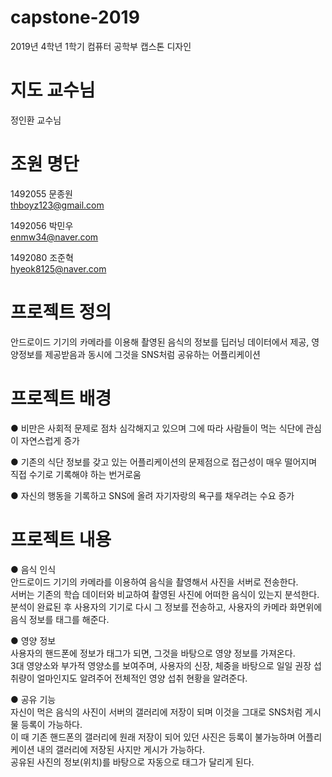 # capstone-2019  
2019년 4학년 1학기 컴퓨터 공학부 캡스톤 디자인

# 지도 교수님
정인환 교수님

# 조원 명단
1492055 문종원  
thboyz123@gmail.com  

1492056 박민우  
enmw34@naver.com  

1492080 조준혁  
hyeok8125@naver.com  

# 프로젝트 정의  
 안드로이드 기기의 카메라를 이용해 촬영된 음식의 정보를 딥러닝 데이터에서 제공, 영양정보를 제공받음과 동시에 그것을 SNS처럼 공유하는 어플리케이션  
  
# 프로젝트 배경  
● 비만은 사회적 문제로 점차 심각해지고 있으며 그에 따라 사람들이 먹는 식단에 관심이 자연스럽게 증가  

● 기존의 식단 정보를 갖고 있는 어플리케이션의 문제점으로 접근성이 매우 떨어지며 직접 수기로 기록해야 하는 번거로움  

● 자신의 행동을 기록하고 SNS에 올려 자기자랑의 욕구를 채우려는 수요 증가  


# 프로젝트 내용  
● 음식 인식  
 안드로이드 기기의 카메라를 이용하여 음식을 촬영해서 사진을 서버로 전송한다.  
 서버는 기존의 학습 데이터와 비교하여 촬영된 사진에 어떠한 음식이 있는지 분석한다.  
 분석이 완료된 후 사용자의 기기로 다시 그 정보를 전송하고, 사용자의 카메라 화면위에 음식 정보를 태그를 해준다.  
  
● 영양 정보  
 사용자의 핸드폰에 정보가 태그가 되면, 그것을 바탕으로 영양 정보를 가져온다.  
 3대 영양소와 부가적 영양소를 보여주며, 사용자의 신장, 체중을 바탕으로 일일 권장 섭취량이 얼마인지도 알려주어 전체적인 영양 섭취 현황을 알려준다.  
 
● 공유 기능  
 자신이 먹은 음식의 사진이 서버의 갤러리에 저장이 되며 이것을 그대로 SNS처럼 게시물 등록이 가능하다.  
 이 때 기존 핸드폰의 갤러리에 원래 저장이 되어 있던 사진은 등록이 불가능하며 어플리케이션 내의 갤러리에 저장된 사지만 게시가 가능하다.  
 공유된 사진의 정보(위치)를 바탕으로 자동으로 태그가 달리게 된다.  
